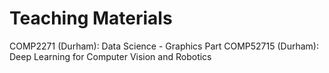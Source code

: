# Teaching Materials
COMP2271 (Durham): Data Science - Graphics Part
COMP52715 (Durham): Deep Learning for Computer Vision and Robotics

